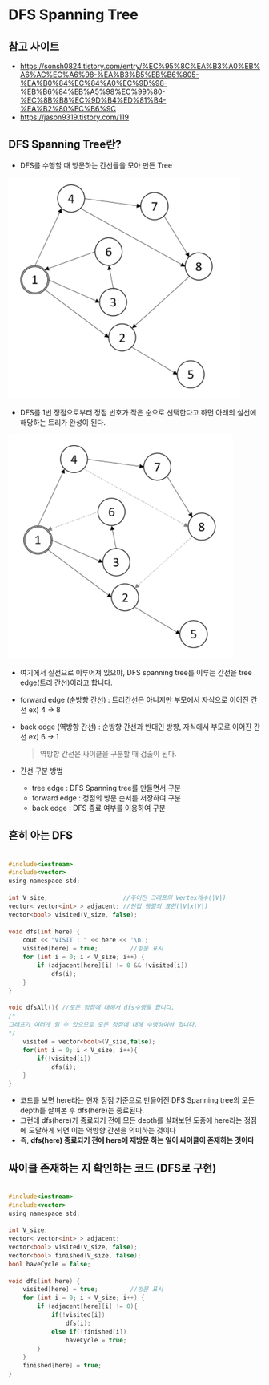 # DFS Spanning Tree

## 참고 사이트

- https://sonsh0824.tistory.com/entry/%EC%95%8C%EA%B3%A0%EB%A6%AC%EC%A6%98-%EA%B3%B5%EB%B6%805-%EA%B0%84%EC%84%A0%EC%9D%98-%EB%B6%84%EB%A5%98%EC%99%80-%EC%8B%B8%EC%9D%B4%ED%81%B4-%EA%B2%80%EC%B6%9C
- https://jason9319.tistory.com/119

## DFS Spanning Tree란?

- DFS를 수행할 때 방문하는 간선들을 모아 만든 Tree

![DFS스패닝트리](./images/DFS스패닝트리예제1.PNG)

- DFS를 1번 정점으로부터 정점 번호가 작은 순으로 선택한다고 하면 아래의 실선에 해당하는 트리가 완성이 된다.

![DFS스패닝트리](./images/DFS스패닝트리예제2.PNG)

- 여기에서 실선으로 이루어져 있으먀, DFS spanning tree를 이루는 간선을 tree edge(트리 간선)이라고 합니다.
- forward edge (순방향 간선) : 트리간선은 아니지만 부모에서 자식으로 이어진 간선 ex) 4 -> 8
- back edge (역방향 간선) : 순방향 간선과 반대인 방향, 자식에서 부모로 이어진 간선 ex) 6 -> 1
  > 역방향 간선은 싸이클을 구분할 때 검출이 된다.
  
  
- 간선 구분 방법
  - tree edge : DFS Spanning tree를 만들면서 구분
  - forward edge : 정점의 방문 순서를 저장하여 구분
  - back edge : DFS 종료 여부를 이용하여 구분
  
## 흔히 아는 DFS

```C

#include<iostream>
#include<vector>
using namespace std;
 
int V_size;                     //주어진 그래프의 Vertex개수(|V|)
vector< vector<int> > adjacent; //인접 행렬의 표현(|V|x|V|)
vector<bool> visited(V_size, false);
 
void dfs(int here) {
    cout << "VISIT : " << here << '\n';
    visited[here] = true;         //방문 표시
    for (int i = 0; i < V_size; i++) {
        if (adjacent[here][i] != 0 && !visited[i])
            dfs(i);
    }
}
 
void dfsAll(){ //모든 정점에 대해서 dfs수행을 합니다.
/*
그래프가 여러개 일 수 있으므로 모든 정점에 대해 수행하여야 합니다.
*/
    visited = vector<bool>(V_size,false);
    for(int i = 0; i < V_size; i++){
        if(!visited[i])
            dfs(i);
    }
}

```

- 코드를 보면 here라는 현재 정점 기준으로 만들어진 DFS Spanning tree의 모든 depth를 살펴본 후 dfs(here)는 종료된다.
- 그런데 dfs(here)가 종료되기 전에 모든 depth를 살펴보던 도중에 here라는 정점에 도달하게 되면 이는 역방향 간선을 의미하는 것이다
- 즉, **dfs(here) 종료되기 전에 here에 재방문 하는 일이 싸이클이 존재하는 것이다**


## 싸이클 존재하는 지 확인하는 코드 (DFS로 구현)

```C

#include<iostream>
#include<vector>
using namespace std;
 
int V_size;
vector< vector<int> > adjacent;
vector<bool> visited(V_size, false);
vector<bool> finished(V_size, false);
bool haveCycle = false;
 
void dfs(int here) {
    visited[here] = true;         //방문 표시
    for (int i = 0; i < V_size; i++) {
        if (adjacent[here][i] != 0){
            if(!visited[i])
                dfs(i);
            else if(!finished[i])
                haveCycle = true;
        }
    }
    finished[here] = true;
}
```


